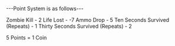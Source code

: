 ---Point System is as follows---

Zombie Kill - 2
Life Lost - -7
Ammo Drop - 5
Ten Seconds Survived (Repeats) - 1
Thirty Seconds Survived (Repeats) - 2

5 Points = 1 Coin
